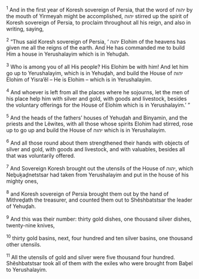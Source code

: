 <sup>1</sup> And in the first year of Koresh sovereign of Persia, that the word of יהוה by the mouth of Yirmeyah might be accomplished, יהוה stirred up the spirit of Koresh sovereign of Persia, to proclaim throughout all his reign, and also in writing, saying,

<sup>2</sup> “Thus said Koresh sovereign of Persia, ‘ יהוה Elohim of the heavens has given me all the reigns of the earth. And He has commanded me to build Him a house in Yerushalayim which is in Yehuḏah.

<sup>3</sup> Who is among you of all His people? His Elohim be with him! And let him go up to Yerushalayim, which is in Yehuḏah, and build the House of יהוה Elohim of Yisra’ĕl – He is Elohim – which is in Yerushalayim.

<sup>4</sup> And whoever is left from all the places where he sojourns, let the men of his place help him with silver and gold, with goods and livestock, besides the voluntary offerings for the House of Elohim which is in Yerushalayim.’ ”

<sup>5</sup> And the heads of the fathers’ houses of Yehuḏah and Binyamin, and the priests and the Lĕwites, with all those whose spirits Elohim had stirred, rose up to go up and build the House of יהוה which is in Yerushalayim.

<sup>6</sup> And all those round about them strengthened their hands with objects of silver and gold, with goods and livestock, and with valuables, besides all that was voluntarily offered.

<sup>7</sup> And Sovereign Koresh brought out the utensils of the House of יהוה, which Neḇuḵaḏnetstsar had taken from Yerushalayim and put in the house of his mighty ones,

<sup>8</sup> and Koresh sovereign of Persia brought them out by the hand of Mithreḏath the treasurer, and counted them out to Shĕshbatstsar the leader of Yehuḏah.

<sup>9</sup> And this was their number: thirty gold dishes, one thousand silver dishes, twenty-nine knives,

<sup>10</sup> thirty gold basins, next, four hundred and ten silver basins, one thousand other utensils.

<sup>11</sup> All the utensils of gold and silver were five thousand four hundred. Shĕshbatstsar took all of them with the exiles who were brought from Baḇel to Yerushalayim.


